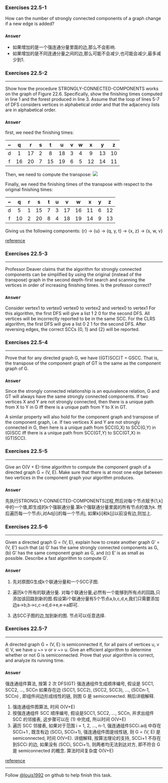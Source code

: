 ### Exercises 22.5-1
How can the number of strongly connected components of a graph change if a new edge is added?


### `Answer`
* 如果增加的是一个强连通分量里面的边,那么不会影响.
* 如果增加的是不同连通分量之间的边,那么可能不会减少,也可能会减少,最多减少到1.

### Exercises 22.5-2
***
Show how the procedure STRONGLY-CONNECTED-COMPONENTS works on the graph of Figure 22.6. Specifically, show the finishing times computed in line 1 and the forest produced in line 3. Assume that the loop of lines 5-7 of DFS considers vertices in alphabetical order and that the adjacency lists are in alphabetical order.

### `Answer`
first, we need the finishing times:

~ | q | r | s |	t | u | v |	w |	x |	y |	z
:---:|:---:|:---:|:---:|:---:|:---:|:---:|:---:|:---:|:---:|:---:
d | 1 | 17 | 2 | 8  | 18 |	3 |	4 |9  |	13 | 10
f | 16|	20 | 7 | 15 | 19 |	6 |	5 |12 |	14 | 11

Then, we need to compute the transpose:
![](./repo/s5/1.png)

Finally, we need the finishing times of the transpose with respect to the original finishing times:

~ | q | r | s |	t | u | v |	w |	x |	y |	z
:---:|:---:|:---:|:---:|:---:|:---:|:---:|:---:|:---:|:---:|:---:
d | 5 | 1 | 15 | 7  | 3 |	17 | 16 | 11 |	6 | 12
f | 10|	2 | 20 | 8 | 4 | 18 | 19 |14 |	9 | 13

Giving us the following components:
{r} -> {u} -> {q, y, t} -> {x, z} -> {s, w, v} 




[reference](http://student.csuci.edu/~douglas.holmes253/Assignment6.html)


### Exercises 22.5-3
***
Professor Deaver claims that the algorithm for strongly connected components can be simplified by using the original (instead of the transpose) graph in the second depth-first search and scanning the vertices in order of increasing finishing times. Is the professor correct?


### `Answer`
Consider vertex1 to vertex0 vertex0 to vertex2 and vertex0 to vertex1
For this algorithm, the first DFS will give a list 1 2 0 for the second DFS. All vertices will be incorrectly reported to be in the same SCC.
For the CLRS algorithm, the first DFS will give a list 0 2 1 for the second DFS. After reversing edges, the correct SCCs {0, 1} and {2} will be reported.

### Exercises 22.5-4
***
Prove that for any directed graph G, we have ((GT)SCC)T = GSCC. That is, the transpose of the
component graph of GT is the same as the component graph of G.


### `Answer`
Since the strongly connected relationship is an equivalence relation, G and GT will always have the same strongly connected components.  If two vertices X and Y are not strongly connected, then there is a unique path from X to Y in G iff there is a unique path from Y to X in GT.

A similar property will also hold for the component graph and transpose of the component graph, i.e. If two vertices X and Y are not strongly connected in G, then here is a unique path from SCC(G,X) to SCC(G,Y) in (G)SCC iff there is a unique path from SCC(GT,Y) to SCC(GT,X) in (GT)SCC).
			
### Exercises 22.5-5
***
Give an O(V + E)-time algorithm to compute the component graph of a directed graph G = (V, E). Make sure that there is at most one edge between two vertices in the component graph your algorithm produces.

### `Answer`
先执行STRONGLY-CONNECTED-COMPONENTS过程,然后对每个节点赋予[1,k]中的一个值,即生成的k个强联通分量.第k个强联通分量里面的所有节点的值为k. 然后遍历每一个节点i,对Adj[i]的每一个节点j, 如果k[i]和k[j]以前没有边,则加上. 


### Exercises 22.5-6
***
Given a directed graph G = (V, E), explain how to create another graph G′ = (V, E′) such that (a) G′ has the same strongly connected components as G, (b) G′ has the same component graph as G, and (c) E′ is as small as possible. Describe a fast algorithm to compute G′.

### `Answer`
1. 先对原图G生成k个联通分量和一个SCC子图.

2. 遍历k个所有的联通分量. 对每个联通分量,必然有一个能够到所有点的回路,只添加该回路到新的图.假设第i个联通分量有5个节点a,b,c,d,e,我们只需要添加边a->b,b->c,c->d,d->e,e->a即可.

3. 选SCC子图的边,加到新的图. 节点可以任意选择.

### Exercises 22.5-7
***
A directed graph G = (V, E) is semiconnected  if, for all pairs of vertices u, v ∈ V, 
we have u ~> v or v ~> u. Give an efficient algorithm to determine whether
or not G is semiconnected. Prove that your algorithm is correct, and analyze its
running time.

### `Answer`


强连通组件算法, 按第 2 次 DFS(GT) 强连通组件生成顺序编号, 假设是 SCC1, SCC2, ..., SCCn
如果存在边 (SCC1, SCC2), (SCC2, SCC3), ..., (SCCn-1, SCCn) , 即组件间边形成线性的链, 
则图 G 是 semiconnected. 稍后详细解释.

1. 强连通组件图算法, 时间 O(V+E)
2. 按强连通组件 SCC 顺序编号, 假设是SCC1, SCC2, ..., SCCn, 并求出组件 SCC 的邻接表, 
这步骤可以在 (1) 中完成, 所以时间 O(V+E)
3. 遍历 SCC 邻接表, 如果对于范围 i = 1, 2, ..., n-1, 强连通组件SCCi.adj 中存在 SCCi+1 , 
既含有边 (SCCi, SCCi+1), 强连通组件图是线性链, 则 G = (V, E) 是 semiconnected, 时间 O(V+E).
详细解释, 按算法理论的支持, SCCi+1 不存在到SCCi 的边, 如果没有 (SCCi, SCCi+1), 
则两者均无法到达对方, 即不符合 G 是 semiconnected 的概念. 算法时间复杂度 O(V+E)

[reference](http://blog.csdn.net/anye3000/article/details/9791213)




***
Follow [@louis1992](https://github.com/gzc) on github to help finish this task.

